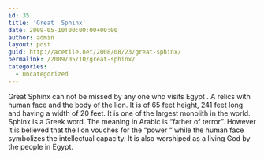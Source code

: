 ```yaml
---
id: 35
title: 'Great  Sphinx'
date: 2009-05-10T00:00:00+00:00
author: admin
layout: post
guid: http://acetile.net/2008/08/23/great-sphinx/
permalink: /2009/05/10/great-sphinx/
categories:
  - Uncategorized
---
```

Great Sphinx can not be missed by any one who visits Egypt . A relics with human face and the body of the lion. It is of 65 feet height, 241 feet long and having a width of 20 feet. It is one of the largest monolith in the world. Sphinx is a Greek word. The meaning in Arabic is “father of terror”. However it is believed that the lion vouches for the “power “ while the human face symbolizes the intellectual capacity. It is also worshiped as a living God by the people in Egypt.
